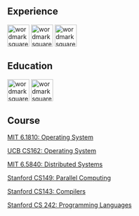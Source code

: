 ## Experience
<img width="50" height="50" alt="wordmarksquare-black-600x600" src="https://github.com/user-attachments/assets/812e0c14-d05f-4153-8ff6-d16506189e33" />  

<img width="50" height="50" alt="wordmarksquare-black-600x600" src="https://github.com/user-attachments/assets/03732986-9b73-433f-a1ed-4bf3f4a75fc5" />  

<img width="50" height="50" alt="wordmarksquare-black-600x600" src="https://github.com/user-attachments/assets/7cfb144c-b0c4-415a-b48e-0479b5e70e68" />  

## Education
<img width="50" height="50" alt="wordmarksquare-black-600x600" src="https://github.com/user-attachments/assets/95db846a-f89c-4dab-9aee-c96bc02d8aae" />

<img width="50" height="50" alt="wordmarksquare-black-600x600" src="https://github.com/user-attachments/assets/b18f5b14-9f02-47c1-a54d-729a258aef01" />

## Course
[MIT 6.1810: Operating System](https://pdos.csail.mit.edu/6.1810/2024/)

[UCB CS162: Operating System](https://cs162.org/)

[MIT 6.5840: Distributed Systems](https://pdos.csail.mit.edu/6.824/index.html)

[Stanford CS149: Parallel Computing](https://gfxcourses.stanford.edu/cs149/fall21)

[Stanford CS143: Compilers](https://web.stanford.edu/class/cs143/)

[Stanford CS 242: Programming Languages](https://stanford-cs242.github.io/f19/)
